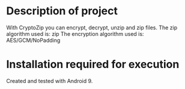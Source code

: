 # Description of project
With CryptoZip you can encrypt, decrypt, unzip and zip files.
The zip algorithm used is: zip
The encryption algorithm used is: AES/GCM/NoPadding

# Installation required for execution
Created and tested with Android 9.
